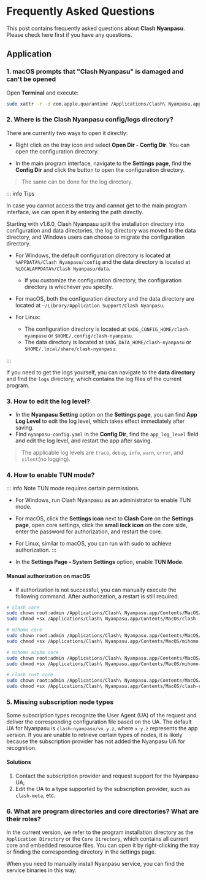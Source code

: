 # Frequently Asked Questions

This post contains frequently asked questions about **Clash Nyanpasu**.
Please check here first if you have any questions.

## Application

### 1. macOS prompts that "Clash Nyanpasu" is damaged and can't be opened

Open **Terminal** and execute:

```bash
sudo xattr -r -d com.apple.quarantine /Applications/Clash\ Nyanpasu.app
```

### 2. Where is the Clash Nyanpasu config/logs directory?

There are currently two ways to open it directly:

- Right click on the tray icon and select **Open Dir - Config Dir**. You can open the configuration directory.

- In the main program interface, navigate to the **Settings page**, find the **Config Dir** and click the button to open the configuration directory.

> The same can be done for the log directory.

::: info Tips

In case you cannot access the tray and cannot get to the main program interface, we can open it by entering the path directly.

Starting with v1.6.0, Clash Nyanpasu split the installation directory into configuration and data directories, the log directory was moved to the data directory, and Windows users can choose to migrate the configuration directory.

- For Windows, the default configuration directory is located at `%APPDATA%/Clash Nyanpasu/config` and the data directory is located at `%LOCALAPPDATA%/Clash Nyanpasu/data`.

  - If you customize the configuration directory, the configuration directory is whichever you specify.

- For macOS, both the configuration directory and the data directory are located at `~/Library/Application Support/Clash Nyanpasu`.

- For Linux:

  - The configuration directory is located at `$XDG_CONFIG_HOME/clash-nyanpasu` or `$HOME/.config/clash-nyanpasu`.
  - The data directory is located at `$XDG_DATA_HOME/clash-nyanpasu` or `$HOME/.local/share/clash-nyanpasu`.

:::

If you need to get the logs yourself, you can navigate to the **data directory** and find the `logs` directory, which contains the log files of the current program.

### 3. How to edit the log level?

- In the **Nyanpasu Setting** option on the **Settings page**, you can find **App Log Level** to edit the log level, which takes effect immediately after saving.
- Find `nyanpasu-config.yaml` in the **Config Dir**, find the `app_log_level` field and edit the log level, and restart the app after saving.

> The applicable log levels are `trace`, `debug`, `info`, `warn`, `error`, and `silent`(no logging).

### 4. How to enable TUN mode?

::: info Note
TUN mode requires certain permissions.

- For Windows, run Clash Nyanpasu as an administrator to enable TUN mode.
- For macOS, click the **Settings icon** next to **Clash Core** on the **Settings page**, open core settings, click the **small lock icon** on the core side, enter the password for authorization, and restart the core.
- For Linux, similar to macOS, you can run with sudo to achieve authorization.
  :::

- In the **Settings Page - System Settings** option, enable **TUN Mode**.

#### Manual authorization on macOS

- If authorization is not successful, you can manually execute the following command. After authorization, a restart is still required.

```bash
# clash core
sudo chown root:admin /Applications/Clash\ Nyanpasu.app/Contents/MacOS/clash
sudo chmod +sx /Applications/Clash\ Nyanpasu.app/Contents/MacOS/clash

# mihomo core
sudo chown root:admin /Applications/Clash\ Nyanpasu.app/Contents/MacOS/mihomo
sudo chmod +sx /Applications/Clash\ Nyanpasu.app/Contents/MacOS/mihomo

# mihomo alpha core
sudo chown root:admin /Applications/Clash\ Nyanpasu.app/Contents/MacOS/mihomo-alpha
sudo chmod +sx /Applications/Clash\ Nyanpasu.app/Contents/MacOS/mihomo-alpha

# clash rust core
sudo chown root:admin /Applications/Clash\ Nyanpasu.app/Contents/MacOS/clash-rs
sudo chmod +sx /Applications/Clash\ Nyanpasu.app/Contents/MacOS/clash-rs
```

### 5. Missing subscription node types

Some subscription types recognize the User Agent (UA) of the request and deliver the corresponding configuration file based on the UA. The default UA for Nyanpasu is `clash-nyanpasu/vx.y.z`, where `x.y.z` represents the app version. If you are unable to retrieve certain types of nodes, it is likely because the subscription provider has not added the Nyanpasu UA for recognition.

#### Solutions

1. Contact the subscription provider and request support for the Nyanpasu UA;
2. Edit the UA to a type supported by the subscription provider, such as `clash-meta`, etc.

### 6. What are program directories and core directories? What are their roles?

In the current version, we refer to the program installation directory as the `Application Directory` or the `Core Directory`, which contains all current core and embedded resource files. You can open it by right-clicking the tray or finding the corresponding directory in the settings page.

When you need to manually install Nyanpasu service, you can find the service binaries in this way.
